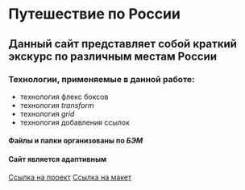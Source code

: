 # Путешествие по России
## Данный сайт представляет собой краткий экскурс по различным местам России
### Технологии, применяемые в данной работе:
* технология флекс боксов
* технология _transform_
* технология _grid_
* технология добавления ссылок
#### Файлы и папки организованы по _БЭМ_
#### Сайт является адаптивным
[Ссылка на проект](https://webkit372.github.io/russian-travel/)
[Ссылка на макет](https://www.figma.com/file/5S2WSbEFL6awjVWJ0NWL8Q/Sprint-3_-Russia-_-desktop-%2B-mobile?node-id=28503-0&t=wKyo93riW9EicB95-0)
